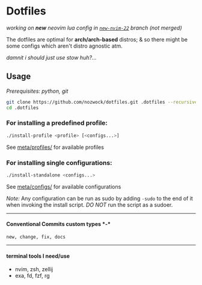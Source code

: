 # Dotfiles

*working on **new** neovim lua config in [`new-nvim-22`](https://github.com/nozwock/dotfiles/tree/new-nvim-22) branch (not merged)*

[db-link]: https://github.com/anishathalye/dotbot
[db-shield]: https://img.shields.io/badge/powered%20by-dotbot-blue?style=flat&color=32a852&labelColor=1d212a
[repo-size]: https://img.shields.io/github/repo-size/nozwock/dotfiles?style=flat&label=repo-size&color=blueviolet&labelColor=1d212a

The dotfiles are optimal for **arch/arch-based** distros; & so there might be some configs which aren't distro agnostic atm.

*damnit i should just use stow huh?...*

## Usage

*Prerequisites: python, git*

```sh
git clone https://github.com/nozwock/dotfiles.git .dotfiles --recursive
cd .dotfiles
```

### For installing a predefined profile:

```bash
./install-profile <profile> [<configs...>]
```
See [meta/profiles/](./meta/profiles) for available profiles

### For installing single configurations:

```bash
./install-standalone <configs...>
```
See [meta/configs/](./meta/configs) for available configurations

_*Note:*_ Any configuration can be run as sudo by adding `-sudo` to the end of it when invoking the install script.
*DO NOT* run the script as a sudoer.

---
#### Conventional Commits custom types \*-\*
`new, change, fix, docs`

---
#### terminal tools I need/use
- nvim, zsh, zellij
- exa, fd, fzf, rg
